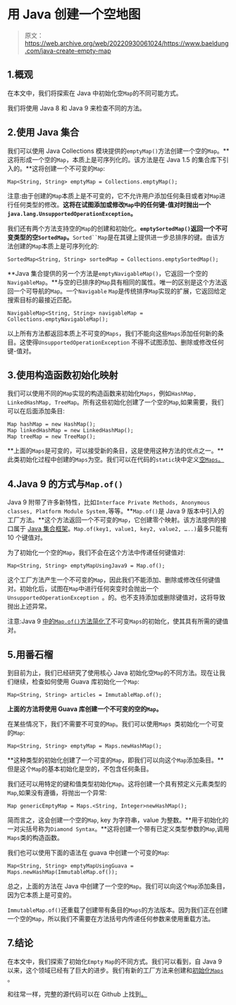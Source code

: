 # 用 Java 创建一个空地图

> 原文：<https://web.archive.org/web/20220930061024/https://www.baeldung.com/java-create-empty-map>

## 1.概观

在本文中，我们将探索在 Java 中初始化空`Map`的不同可能方式。

我们将使用 Java 8 和 Java 9 来检查不同的方法。

## 2.使用 Java 集合

我们可以使用 Java Collections 模块提供的`emptyMap()`方法创建一个空的`Map`。**这将形成一个空的`Map`，本质上是可序列化的。该方法是在 Java 1.5 的集合库下引入的。**这将创建一个不可变的`Map`:

```
Map<String, String> emptyMap = Collections.emptyMap();
```

注意:由于创建的`Map`本质上是不可变的，它不允许用户添加任何条目或者对`Map`进行任何类型的修改。**这将在试图添加或修改`Map`中的任何键-值对时抛出一个`java.lang.UnsupportedOperationException`。**

我们还有两个方法支持空的`Map`的创建和初始化。**`emptySortedMap()`返回一个不可变类型的空`SortedMap`。**`Sorted``Map`是在其键上提供进一步总排序的键。由该方法创建的`Map`本质上是可序列化的:

```
SortedMap<String, String> sortedMap = Collections.emptySortedMap();
```

**Java 集合提供的另一个方法是`emptyNavigableMap()`，它返回一个空的`NavigableMap`。**与空的已排序的`Map`具有相同的属性。唯一的区别是这个方法返回一个可导航的`Map`。一个`Navigable` `Map`是传统排序`Map`实现的扩展，它返回给定搜索目标的最接近匹配。

```
NavigableMap<String, String> navigableMap = Collections.emptyNavigableMap();
```

以上所有方法都返回本质上不可变的`Maps`，我们不能向这些`Maps`添加任何新的条目。这使得`UnsupportedOperationException` 不得不试图添加、删除或修改任何键-值对。

## 3.使用构造函数初始化映射

我们可以使用不同的`Map`实现的构造函数来初始化`Maps`，例如`HashMap, LinkedHashMap, TreeMap`。所有这些初始化创建了一个空的`Map`,如果需要，我们可以在后面添加条目:

```
Map hashMap = new HashMap();
Map linkedHashMap = new LinkedHashMap();
Map treeMap = new TreeMap();
```

**上面的`Maps`是可变的，可以接受新的条目，这是使用这种方法的优点之一。**此类初始化过程中创建的`Maps`为空。我们可以在代码的`static`块中定义[空`Maps`。](https://web.archive.org/web/20220817021739/https://drafts.baeldung.com/java-initialize-hashmap#the-static-initializer-for-a-static-hashmap)

## 4.Java 9 的方式与`Map.of()`

Java 9 附带了许多新特性，比如`Interface Private Methods, Anonymous classes, Platform Module System,`等等。**`Map.of()`是 Java 9 版本中引入的工厂方法。**这个方法返回一个不可变的`Map`，它创建零个映射。该方法提供的接口属于 [Java 集合框架](/web/20220817021739/https://www.baeldung.com/java-collections)。`Map.of(key1, value1, key2, value2, …..)`最多只能有 10 个键值对。

为了初始化一个空的`Map`，我们不会在这个方法中传递任何键值对:

```
Map<String, String> emptyMapUsingJava9 = Map.of();
```

这个工厂方法产生一个不可变的`Map`，因此我们不能添加、删除或修改任何键值对。初始化后，试图在`Map`中进行任何突变时会抛出一个`UnsupportedOperationException `。的。也不支持添加或删除键值对，这将导致抛出上述异常。

注意:Java 9 [中的`Map.of()`方法简化了](/web/20220817021739/https://www.baeldung.com/java-initialize-hashmap#the-java-9-way)不可变`Maps`的初始化，使其具有所需的键值对。

## 5.用番石榴

到目前为止，我们已经研究了使用核心 Java 初始化空`Map`的不同方法。现在让我们继续，检查如何使用 Guava 库初始化一个`Map`:

```
Map<String, String> articles = ImmutableMap.of();
```

**上面的方法将使用 Guava 库创建一个不可变的空的`Map`。**

在某些情况下，我们不需要不可变的`Map`。我们可以使用`Maps `类初始化一个可变的`Map`:

```
Map<String, String> emptyMap = Maps.newHashMap();
```

**这种类型的初始化创建了一个可变的`Map`，即我们可以向这个`Map`添加条目。**但是这个`Map`的基本初始化是空的，不包含任何条目。

我们还可以用特定的键和值类型初始化`Map`。这将创建一个具有预定义元素类型的`Map`,如果没有遵循，将抛出一个异常:

```
Map genericEmptyMap = Maps.<String, Integer>newHashMap();
```

简而言之，这会创建一个空的`Map`, key 为字符串，value 为整数。**用于初始化的一对尖括号称为`Diamond Syntax`。**这将创建一个带有已定义类型参数的`Map`,调用`Maps`类的构造函数。

我们也可以使用下面的语法在 guava 中创建一个可变的`Map`:

```
Map<String, String> emptyMapUsingGuava = Maps.newHashMap(ImmutableMap.of());
```

总之，上面的方法在 Java 中创建了一个空的`Map`。我们可以向这个`Map`添加条目，因为它本质上是可变的。

`ImmutableMap.of()`还重载了创建带有条目的`Maps`的方法版本。因为我们正在创建一个空的`Map`，所以我们不需要在方法括号内传递任何参数来使用重载方法。

## 7.结论

在本文中，我们探索了初始化`Empty` `Map`的不同方式。我们可以看到，自 Java 9 以来，这个领域已经有了巨大的进步。我们有新的工厂方法来创建和[初始化`Maps`](/web/20220817021739/https://www.baeldung.com/java-initialize-hashmap) 。

和往常一样，完整的源代码可以在 Github 上找到[。](https://web.archive.org/web/20220817021739/https://github.com/eugenp/tutorials/tree/master/core-java-modules/core-java-collections-4)